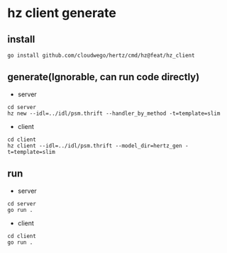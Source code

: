 # hz client generate

## install
```
go install github.com/cloudwego/hertz/cmd/hz@feat/hz_client
```

## generate(Ignorable, can run code directly)
- server<br>
```
cd server
hz new --idl=../idl/psm.thrift --handler_by_method -t=template=slim
```
- client<br>
```
cd client
hz client --idl=../idl/psm.thrift --model_dir=hertz_gen -t=template=slim
```

## run
- server<br>
```
cd server
go run .
```

- client<br>
```
cd client
go run .
```